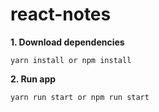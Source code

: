 # react-notes

**1. Download dependencies**

```
yarn install or npm install
```

**2. Run app**

```
yarn run start or npm run start
```
